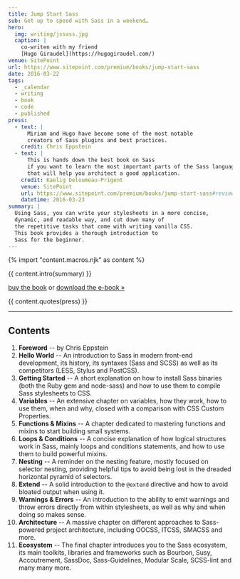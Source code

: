 ```yaml
---
title: Jump Start Sass
sub: Get up to speed with Sass in a weekend…
hero:
  img: writing/jssass.jpg
  caption: |
    co-writen with my friend
    [Hugo Giraudel](https://hugogiraudel.com/)
venue: SitePoint
url: https://www.sitepoint.com/premium/books/jump-start-sass
date: 2016-03-22
tags:
  - _calendar
  - writing
  - book
  - code
  - published
press:
  - text: |
      Miriam and Hugo have become some of the most notable
      creators of Sass plugins and best practices.
    credit: Chris Eppstein
  - text: |
      This is hands down the best book on Sass
      if you want to learn the most important parts of the Sass language
      that will help you architect a good application.
    credit: Kaelig Deloumeau-Prigent
    venue: SitePoint
    url: https://www.sitepoint.com/premium/books/jump-start-sass#reviews
    datetime: 2016-03-23
summary: |
  Using Sass, you can write your stylesheets in a more concise,
  dynamic, and readable way, and cut down many of
  the repetitive tasks that come with writing vanilla CSS.
  This book provides a thorough introduction to
  Sass for the beginner.
---
```


{% import "content.macros.njk" as content %}

{{ content.intro(summary) }}

[buy the book](http://shop.oreilly.com/product/9780994182678.do)
or [download the e-book »](https://www.sitepoint.com/premium/books/jump-start-sass)

{{ content.quotes(press) }}

------

## Contents

1. **Foreword** --
   by Chris Eppstein
2. **Hello World** --
   An introduction to Sass in modern front-end development,
   its history, its syntaxes (Sass and SCSS)
   as well as its competitors (LESS, Stylus and PostCSS).
3. **Getting Started** --
   A short explanation on how to install Sass binaries
   (both the Ruby gem and node-sass)
   and how to use them to compile Sass stylesheets to CSS.
4. **Variables** --
   An extensive chapter on variables, how they work,
   how to use them, when and why,
   closed with a comparison with CSS Custom Properties.
5. **Functions & Mixins** --
   A chapter dedicated to mastering functions and mixins
   to start building small systems.
6. **Loops & Conditions** --
   A concise explanation of how logical structures work in Sass,
   mainly loops and conditions statements,
   and how to use them to build powerful mixins.
7. **Nesting** --
   A reminder on the nesting feature,
   mostly focused on selector nesting,
   providing helpful tips to avoid being lost
   in the dreaded horizontal pyramid of selectors.
8. **Extend** --
   A solid introduction to the ``@extend`` directive
   and how to avoid bloated output when using it.
9. **Warnings & Errors** --
   An introduction to the ability to emit warnings
   and throw errors directly from within stylesheets,
   as well as why and when doing so makes sense.
10. **Architecture** --
    A massive chapter on different approaches
    to Sass-powered project architecture,
    including OOCSS, ITCSS, SMACSS and more.
11. **Ecosystem** --
    The final chapter introduces you to the Sass ecosystem,
    its main toolkits, libraries and frameworks such as Bourbon,
    Susy, Accoutrement, SassDoc, Sass-Guidelines,
    Modular Scale, SCSS-lint and many many more.
